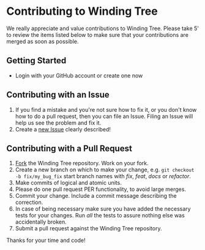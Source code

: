 Contributing to Winding Tree
=======

We really appreciate and value contributions to Winding Tree. Please take 5' to review the items listed below to make sure that your contributions are merged as soon as possible.

## Getting Started
*  Login with your GitHub account or create one now

## Contributing with an Issue
1. If you find a mistake and you're not sure how to fix it, or you don't know how to do a pull request, then you can file an Issue. Filing an Issue will help us see the problem and fix it.
2. Create a [new Issue](https://github.com/windingtree/org.id/issues/new) clearly described!

## Contributing with a Pull Request
1. [Fork](https://github.com/windingtree/org.id/) the Winding Tree repository. Work on your fork.
2. Create a new branch on which to make your change, e.g. `git checkout -b fix/my_bug_fix` start branch names with _fix_, _feat_, _docs_ or _refactor_.
3. Make commits of logical and atomic units.
4. Please do one pull request PER functionality, to avoid large merges.
5. Commit your change. Include a commit message describing the correction.
6. In case of being necessary make sure you have added the necessary tests for your changes. Run _all_ the tests to assure nothing else was accidentally broken.
7. Submit a pull request against the Winding Tree repository.

Thanks for your time and code!
